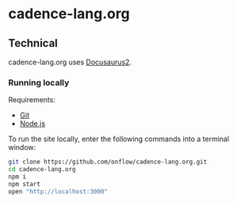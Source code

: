 # cadence-lang.org


## Technical

cadence-lang.org uses [Docusaurus2](https://docusaurus.io).

### Running locally

Requirements:

- [Git](https://git-scm.com/)
- [Node.js](https://nodejs.org/en)

To run the site locally, enter the following commands into a terminal window:

```sh
git clone https://github.com/onflow/cadence-lang.org.git
cd cadence-lang.org
npm i
npm start
open "http://localhost:3000"
```
